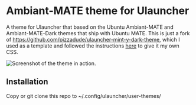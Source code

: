 # Ambiant-MATE theme for Ulauncher

A theme for Ulauncher that based on the Ubuntu Ambiant-MATE and Ambiant-MATE-Dark themes that ship with Ubuntu MATE. This is just a fork of https://github.com/pizzadude/ulauncher-mint-y-dark-theme, which I used as a template and followed the instructions [here](http://docs.ulauncher.io/en/latest/themes/themes.html) to give it my own CSS.

![Screenshot of the theme in action.](https://i.imgur.com/ZaWTMho.png)

## Installation
Copy or git clone this repo to ~/.config/ulauncher/user-themes/
